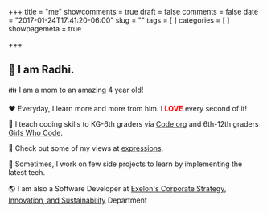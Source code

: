 +++
title = "me"
showcomments = true
draft = false
comments = false
date = "2017-01-24T17:41:20-06:00"
slug = ""
tags = [
]
categories = [
]
showpagemeta = true

+++

## :wave: I am Radhi.  
:family: I am a mom to an amazing 4 year old! 

:heart: Everyday, I learn more and more from him.  I **<span style="color:red">LOVE</span>** every second of it! 

:school_satchel: I teach coding skills to KG-6th graders via [Code.org](https://code.org/) and 6th-12th graders [Girls Who Code](https://girlswhocode.com/).

:page_with_curl: Check out some of my views at [expressions](../expressions).

:milky_way: Sometimes, I work on few side projects to learn by implementing the latest tech.

:earth_americas: I am also a Software Developer at [Exelon's Corporate Strategy, Innovation, and Sustainability](http://www.exeloncorp.com/sustainability) Department 